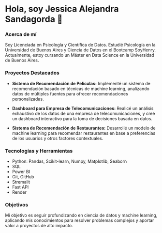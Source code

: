 # Hola, soy Jessica Alejandra Sandagorda 👋

### Acerca de mí

Soy Licenciada en Psicología y Científica de Datos. Estudié Psicología en la Universidad de Buenos Aires y Ciencia de Datos en el Bootcamp SoyHenry. Actualmente, estoy cursando un Máster en Data Science en la Universidad de Buenos Aires.

### Proyectos Destacados

- **Sistema de Recomendación de Películas:** Implementé un sistema de recomendación basado en técnicas de machine learning, analizando datos de múltiples fuentes para ofrecer recomendaciones personalizadas.

- **Dashboard para Empresa de Telecomunicaciones:** Realicé un análisis exhaustivo de los datos de una empresa de telecomunicaciones, y creé un dashboard interactivo para la toma de decisiones basada en datos.

- **Sistema de Recomendación de Restaurantes:** Desarrollé un modelo de machine learning para recomendar restaurantes en base a preferencias de los usuarios y otros factores contextuales.

### Tecnologías y Herramientas

- Python: Pandas, Scikit-learn, Numpy, Matplotlib, Seaborn
- SQL
- Power BI
- Git, GitHub
- Stremalit
- Fast API
- Render

### Objetivos

Mi objetivo es seguir profundizando en ciencia de datos y machine learning, aplicando mis conocimientos para resolver problemas complejos y aportar valor a proyectos de alto impacto.
